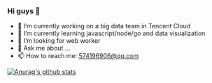 <!--
**NOlanguagen/NOlanguagen** is a ✨ _special_ ✨ repository because its `README.md` (this file) appears on your GitHub profile.

Here are some ideas to get you started:
-->
### Hi guys 👋

- 🔭 I’m currently working on a big data team in Tencent Cloud
- 🌱 I’m currently learning javascript/node/go and data visualization
- 🤔 I’m looking for web worker
- 💬 Ask me about ...
- 📫 How to reach me: 574196906@qq.com

[![Anurag's github stats](https://github-readme-stats.vercel.app/api?username=NOlanguagen&theme=vue-dark)]()

